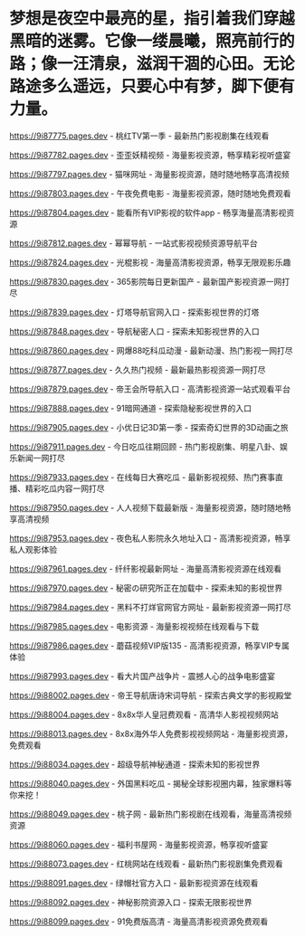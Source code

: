 # 梦想是夜空中最亮的星，指引着我们穿越黑暗的迷雾。它像一缕晨曦，照亮前行的路；像一汪清泉，滋润干涸的心田。无论路途多么遥远，只要心中有梦，脚下便有力量。

https://9i87775.pages.dev - 桃红TV第一季 - 最新热门影视剧集在线观看

https://9i87782.pages.dev - 歪歪妖精视频 - 海量影视资源，畅享精彩视听盛宴

https://9i87797.pages.dev - 猫咪网址 - 海量影视资源，随时随地畅享高清视频

https://9i87803.pages.dev - 午夜免费电影 - 海量影视资源，随时随地免费观看

https://9i87804.pages.dev - 能看所有VIP影视的软件app - 畅享海量高清影视资源

https://9i87812.pages.dev - 幂幂导航 - 一站式影视视频资源导航平台

https://9i87824.pages.dev - 光棍影视 - 海量高清影视资源，畅享无限观影乐趣

https://9i87830.pages.dev - 365影院每日更新国产 - 最新国产影视资源一网打尽

https://9i87839.pages.dev - 灯塔导航官网入口 - 探索影视世界的灯塔

https://9i87848.pages.dev - 导航秘密人口 - 探索未知影视世界的入口

https://9i87860.pages.dev - 网爆88吃科瓜动漫 - 最新动漫、热门影视一网打尽

https://9i87877.pages.dev - 久久热门视频 - 最新最热影视资源一网打尽

https://9i87879.pages.dev - 帝王会所导航入口 - 高清影视资源一站式观看平台

https://9i87888.pages.dev - 91暗网通道 - 探索隐秘影视世界的入口

https://9i87905.pages.dev - 小优日记3D第一季 - 探索奇幻世界的3D动画之旅

https://9i87911.pages.dev - 今日吃瓜往期回顾 - 热门影视剧集、明星八卦、娱乐新闻一网打尽

https://9i87933.pages.dev - 在线每日大赛吃瓜 - 最新影视视频、热门赛事直播、精彩吃瓜内容一网打尽

https://9i87950.pages.dev - 人人视频下载最新版 - 海量影视资源，随时随地畅享高清视频

https://9i87953.pages.dev - 夜色私人影院永久地址入口 - 高清影视资源，畅享私人观影体验

https://9i87961.pages.dev - 纤纤影视最新网址 - 海量高清影视资源在线观看

https://9i87970.pages.dev - 秘密の研究所正在加载中 - 探索未知的影视世界

https://9i87984.pages.dev - 黑料不打烊官网官方网址 - 最新影视资源一网打尽

https://9i87985.pages.dev - 电影资源 - 海量影视视频在线观看与下载

https://9i87986.pages.dev - 蘑菇视频VIP版135 - 高清影视资源，畅享VIP专属体验

https://9i87993.pages.dev - 看大片国产战争片 - 震撼人心的战争电影盛宴

https://9i88002.pages.dev - 帝王导航唐诗宋词导航 - 探索古典文学的影视殿堂

https://9i88004.pages.dev - 8x8x华人皇冠费观看 - 高清华人影视视频网站

https://9i88013.pages.dev - 8x8x海外华人免费影视视频网站 - 海量影视资源，免费观看

https://9i88034.pages.dev - 超级导航神秘通道 - 探索未知的影视世界

https://9i88040.pages.dev - 外国黑料吃瓜 - 揭秘全球影视圈内幕，独家爆料等你来挖！

https://9i88049.pages.dev - 桃子网 - 最新热门影视剧在线观看，海量高清视频资源

https://9i88060.pages.dev - 福利书屋网 - 海量影视资源，畅享视听盛宴

https://9i88073.pages.dev - 红桃网站在线观看 - 最新热门影视剧集免费观看

https://9i88091.pages.dev - 绿帽社官方入口 - 最新影视资源在线观看

https://9i88092.pages.dev - 神秘影院资源入口 - 探索无限影视世界

https://9i88099.pages.dev - 91免费版高清 - 海量高清影视资源免费观看
